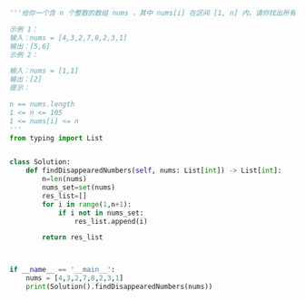 
<BlogInfo title="36.找到所有数组中消失的数字" author="白日梦想猿" pv=0 read_times=0 pre_cost_time=0分32秒 category="leetcode" tag_list="['leetcode']" create_time="2022.03.11 22:35:10" update_time="2022.03.11 22:45:15" />

```python
'''给你一个含 n 个整数的数组 nums ，其中 nums[i] 在区间 [1, n] 内。请你找出所有在 [1, n] 范围内但没有出现在 nums 中的数字，并以数组的形式返回结果。

示例 1：
输入：nums = [4,3,2,7,8,2,3,1]
输出：[5,6]
示例 2：

输入：nums = [1,1]
输出：[2]
提示：

n == nums.length
1 <= n <= 105
1 <= nums[i] <= n
'''
from typing import List


class Solution:
    def findDisappearedNumbers(self, nums: List[int]) -> List[int]:
        n=len(nums)
        nums_set=set(nums)
        res_list=[]
        for i in range(1,n+1):
            if i not in nums_set:
                res_list.append(i)

        return res_list



if __name__ == '__main__':
    nums = [4,3,2,7,8,2,3,1]
    print(Solution().findDisappearedNumbers(nums))

```
